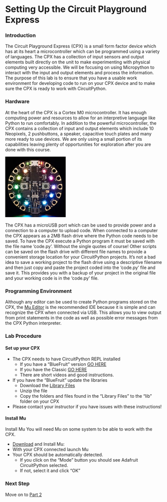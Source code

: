 # Setting Up the Circuit Playground Express

### Introduction
The Circuit Playground Express (CPX) is a small form factor device which has at its heart a
microcontroller which can be programmed using a variety of languages. The CPX has a
collection of input sensors and output elements built directly on the unit to make experimenting
with physical computing very accessible. We will be focusing on using Micropython to interact
with the input and output elements and process the information.
The purpose of this lab is to ensure that you have a usable work environment for developing
code to run on your CPX device and to make sure the CPX is ready to work with CircuitPython.

### Hardware
At the heart of the CPX is a Cortex M0 microcontroller. It has
enough computing power and resources to allow for an
interpretive language like Python to run comfortably. In addition to
the powerful microcontroller, the CPX contains a collection of input
and output elements which include 10 Neopixels, 2 pushbuttons, a
speaker, capacitive touch plates and many more ready to use
devices. We are only using a small portion of its capabilities
leaving plenty of opportunities for exploration after you are done
with this course.  

![CPX Pic](cpx.jpg)

The CPX has a microUSB port which can be used to provide
power and a connection to a computer to upload code. When
connected to a computer the CPX appears as a 2MB flash drive where the Python code needs
to be saved. To have the CPX execute a Python program it must be saved with the file name
‘code.py’. Without the single quotes of course! Other scripts can be saved on the flash drive
with different file names to provide a convenient storage location for your CircuitPython projects.
It’s not a bad idea to save a working project to the flash drive using a descriptive filename and
then just copy and paste the project coded into the ‘code.py’ file and save it. This provides you
with a backup of your project in the original file and your working code is in the ‘code.py’ file.

### Programming Environment
Although any editor can be used to create Python programs stored on the CPX, the [Mu Editor](https://codewith.mu/) is
the recommended IDE because it is simple and can recognize the CPX when connected via
USB. This allows you to view output from print statements in the code as well as possible error
messages from the CPX Python interpreter.

### Lab Procedure

#### Set up your CPX
- The CPX needs to have CircuitPython REPL installed
  - If you have a “BlueFruit” version [GO HERE](https://learn.adafruit.com/adafruit-circuit-playground-bluefruit/circuitpython)
  - If you have the Classic [GO HERE](https://learn.adafruit.com/adafruit-circuit-playground-express/circuitpython-quickstart)
  - There are short videos and good instructions.
- If you have the “BlueFruit” update the libraries
  - Download the [Library Files](https://circuitpython.org/libraries)
  - Unzip the file
  - Copy the folders and files found in the “Library Files” to the “lib” folder on your CPX
- Please contact your instructor if you have issues with these instructions!

#### Install Mu
Install Mu
You will need Mu on some system to be able to work with the CPX.
- [Download](https://codewith.mu/) and Install Mu:
- With your CPX connected launch Mu
- Your CPX should be automatically detected.
  - If you click on the “Mode” button you should see Adafruit CircuitPython selected.
  - If not, select it and click “OK”

### Next Step
Move on to [Part 2](part2.md)

